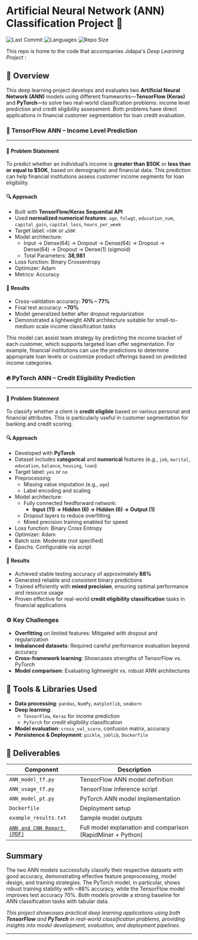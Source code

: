 # Artificial Neural Network (ANN) Classification Project 🤖
![Last Commit](https://img.shields.io/github/last-commit/JPP-J/deep-_learning_project?style=flat-square)
![Languages](https://img.shields.io/github/languages/count/JPP-J/deep-_learning_project?style=flat-square)
![Repo Size](https://img.shields.io/github/repo-size/JPP-J/deep-_learning_project?style=flat-square)

This repo is home to the code that accompanies Jidapa's *Deep Learining Project* :

## 📌 Overview

This deep learning project develops and evaluates two **Artificial Neural Network (ANN)** models using different frameworks—**TensorFlow (Keras)** and **PyTorch**—to solve two real-world classification problems: income level prediction and credit eligibility assessment. Both problems have direct applications in financial customer segmentation for loan credit evaluation.

### 🧠 TensorFlow ANN – Income Level Prediction
---

#### 🧩 Problem Statement

To predict whether an individual’s income is **greater than \$50K** or **less than or equal to \$50K**, based on demographic and financial data. This prediction can help financial institutions assess customer income segments for loan eligibility.

#### 🔍 Approach

- Built with **TensorFlow/Keras Sequential API**
- Used **normalized numerical features**: `age`, `fnlwgt`, `education_num`, `capital_gain`, `capital_loss`, `hours_per_week`
- Target label: `>50K` or `≤50K`
- Model architecture:
  - Input → Dense(64) → Dropout → Dense(64) → Dropout → Dense(64) → Dropout → Dense(1) (sigmoid)
  - Total Parameters: **38,981**
- Loss function: Binary Crossentropy  
- Optimizer: Adam  
- Metrics: Accuracy

#### 🎯 Results

- Cross-validation accuracy: **70% – 77%**  
- Final test accuracy: **~70%**  
- Model generalized better after dropout regularization  
- Demonstrated a lightweight ANN architecture suitable for small-to-medium scale income classification tasks  

This model can assist team strategy by predicting the income bracket of each customer, which supports targeted loan offer segmentation. For example, financial institutions can use the predictions to determine appropriate loan levels or customize product offerings based on predicted income categories.



### 🔥 PyTorch ANN – Credit Eligibility Prediction
---

#### 🧩 Problem Statement

To classify whether a client is **credit eligible** based on various personal and financial attributes. This is particularly useful in customer segmentation for banking and credit scoring.

#### 🔍 Approach

- Developed with **PyTorch**
- Dataset includes **categorical** and **numerical** features (e.g., `job`, `marital`, `education`, `balance`, `housing`, `loan`)
- Target label: `yes` or `no`
- Preprocessing:
  - Missing value imputation (e.g., `age`)
  - Label encoding and scaling
- Model architecture:
  - Fully connected feedforward network:
    - **Input (11) → Hidden (6) → Hidden (6) → Output (1)**
  - Dropout layers to reduce overfitting
  - Mixed precision training enabled for speed
- Loss function: Binary Cross Entropy  
- Optimizer: Adam  
- Batch size: Moderate (not specified)  
- Epochs: Configurable via script

#### 🎯 Results

- Achieved stable testing accuracy of approximately **88%**
- Generated reliable and consistent binary predictions
- Trained efficiently with **mixed precision**, ensuring optimal performance and resource usage
- Proven effective for real-world **credit eligibility classification** tasks in financial applications

### ⚙️ Key Challenges

- **Overfitting** on limited features: Mitigated with dropout and regularization
- **Imbalanced datasets**: Required careful performance evaluation beyond accuracy
- **Cross-framework learning**: Showcases strengths of TensorFlow vs. PyTorch
- **Model comparison**: Evaluating lightweight vs. robust ANN architectures


## 🧰 Tools & Libraries Used

- **Data processing**: `pandas`, `NumPy`, `matplotlib`, `seaborn`
- **Deep learning**:
  - `TensorFlow`, `Keras` for income prediction
  - `PyTorch` for credit eligibility classification
- **Model evaluation**: `cross_val_score`, confusion matrix, accuracy
- **Persistence & Deployment**: `pickle`, `joblib`, `Dockerfile`


## 📎 Deliverables

| Component                        | Description                                                 |
|----------------------------------|-------------------------------------------------------------|
| `ANN_model_tf.py`               | TensorFlow ANN model definition                            |
| `ANN_usage_tf.py`               | TensorFlow inference script                                |
| `ANN_model_pt.py`               | PyTorch ANN model implementation                           |
| `Dockerfile`                    | Deployment setup                                           |
| `example_results.txt`           | Sample model outputs                                       |
| [`ANN and CNN Report (PDF)`](https://drive.google.com/file/d/1T1dkZxAcpdSUJ2gxWtfwASa8cqKCNaHt/view?usp=sharing) | Full model explanation and comparison (RapidMiner + Python) |



## Summary
The two ANN models successfully classify their respective datasets with good accuracy, demonstrating effective feature preprocessing, model design, and training strategies. The PyTorch model, in particular, shows robust training stability with ~88% accuracy, while the TensorFlow model improves test accuracy 70%. Both models provide a strong baseline for ANN classification tasks with tabular data.

*This project showcases practical deep learning applications using both **TensorFlow** and **PyTorch** in real-world classification problems, providing insights into model development, evaluation, and deployment pipelines.*

---
